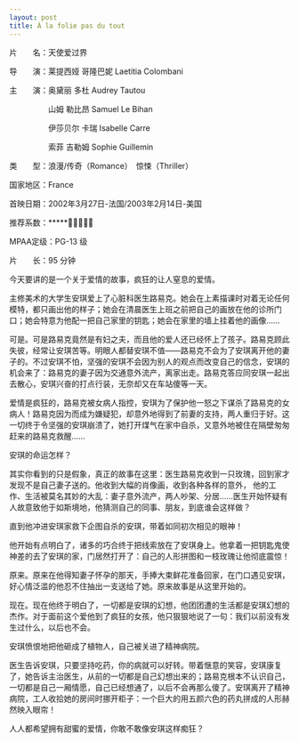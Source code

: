```yaml
---
layout: post
title: À la folie pas du tout
---
```


片　　名：天使爱过界

导　　演：莱提西娅 哥隆巴妮 Laetitia Colombani　

主　　演：奥黛丽 多杜 Audrey Tautou

　　　　　山姆 勒比昂 Samuel Le Bihan

　　　　　伊莎贝尔 卡瑞 Isabelle Carre

　　　　　索菲 吉勒姆 Sophie Guillemin　

类　　型：浪漫/传奇（Romance）　惊悚（Thriller）　

国家地区：France　 

首映日期：2002年3月27日-法国/2003年2月14日-美国

推荐系数：*****

MPAA定级：PG-13 级

片　　长：95 分钟

今天要讲的是一个关于爱情的故事，疯狂的让人窒息的爱情。

主修美术的大学生安琪爱上了心脏科医生路易克。她会在上素描课时对着无论任何模特，都只画出他的样子；她会在清晨医生上班之前把自己的画放在他的诊所门口；她会特意为他配一把自己家里的钥匙；她会在家里的墙上挂着他的画像……

可是。可是路易克竟然是有妇之夫，而且他的爱人还已经怀上了孩子。路易克顾此失彼，经常让安琪苦等。明眼人都替安琪不值——路易克不会为了安琪离开他的妻子的。不过安琪不怕，坚强的安琪不会因为别人的观点而改变自己的信念，安琪的机会来了：路易克的妻子因为交通意外流产，离家出走。路易克答应同安琪一起出去散心，安琪兴奋的打点行装，无奈却又在车站傻等一天。

爱情是疯狂的，路易克被女病人指控，安琪为了保护他一怒之下谋杀了路易克的女病人！路易克因为而成为嫌疑犯，却意外地得到了前妻的支持，两人重归于好。这一切终于令坚强的安琪崩溃了，她打开煤气在家中自杀，又意外地被住在隔壁匆匆赶来的路易克救醒……

安琪的命运怎样？

其实你看到的只是假象，真正的故事在这里：医生路易克收到一只玫瑰，回到家才发现不是自己妻子送的。他收到大幅的肖像画，收到各种各样的意外， 他的工作、生活被莫名其妙的大乱：妻子意外流产，两人吵架、分居……医生开始怀疑有人故意致他于如斯境地，他猜测自己的同事、朋友，到底谁会这样做？

直到他冲进安琪家救下企图自杀的安琪，带着如同初次相见的眼神！

他开始有点明白了，诸多的巧合终于把线索放在了安琪身上。他拿着一把钥匙鬼使神差的去了安琪的家，门居然打开了：自己的人形拼图和一枝玫瑰让他彻底震惊！

原来。原来在他得知妻子怀孕的那天，手捧大束鲜花准备回家，在门口遇见安琪，好心情泛滥的他忍不住抽出一支送给了她。原来故事是从这里开始的。

现在。现在他终于明白了，一切都是安琪的幻想，他团团遭的生活都是安琪幻想的杰作。对于面前这个爱他到了疯狂的女孩，他只狠狠地说了一句：我们以前没有发生过什么，以后也不会。

安琪愤恨地把他砸成了植物人，自己被关进了精神病院。

医生告诉安琪，只要坚持吃药，你的病就可以好转。带着惬意的笑容，安琪康复了，她告诉主治医生，从前的一切都是自己幻想出来的；路易克根本不认识自己，一切都是自己一厢情愿，自己已经想通了，以后不会再那么傻了。安琪离开了精神病院，工人收拾她的房间时挪开柜子：一个巨大的用五颜六色的药丸拼成的人形赫然映入眼帘！

人人都希望拥有甜蜜的爱情，你敢不敢像安琪这样痴狂？ 
